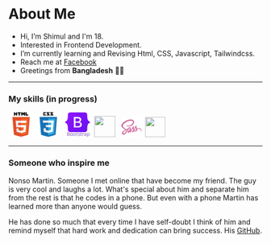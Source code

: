 # About Me

- Hi, I’m Shimul and I'm 18.
- Interested in Frontend Development.
- I’m currently learning and Revising Html, CSS, Javascript, Tailwindcss.
- Reach me at [Facebook](https://web.facebook.com/shimulmendes8008/)
- Greetings from **Bangladesh** 👋🏼

<hr>
          
### My skills (in progress)
<p>
<img src="https://raw.githubusercontent.com/devicons/devicon/master/icons/html5/html5-original-wordmark.svg" width="50" height="50">
<img src="https://raw.githubusercontent.com/devicons/devicon/master/icons/css3/css3-original-wordmark.svg" width="50 height="50>&nbsp;
<img src="https://raw.githubusercontent.com/devicons/devicon/master/icons/bootstrap/bootstrap-original-wordmark.svg" width="50 height="50>&nbsp;
<img src="https://www.vectorlogo.zone/logos/tailwindcss/tailwindcss-icon.svg" width="42" height="42"> &nbsp;
<img src="https://github.com/nonso01/nonso01/blob/main/images/sass.png" width="40" height="40">&nbsp;
<img src="https://raw.githubusercontent.com/jmnote/z-icons/master/svg/javascript.svg" width="40" height="40">&nbsp;

<hr>

### Someone who inspire me
Nonso Martin. Someone I met online that have become my friend. The guy is very cool and laughs a lot. What's special about him and separate him from the rest is that he codes in a phone. But even with a phone Martin has learned more than anyone would guess.

He has done so much that every time I have self-doubt I think of him and remind myself that hard work and dedication can bring success.
His [GitHub](https://github.com/nonso01).

